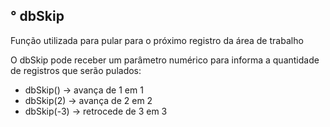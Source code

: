 ## ° dbSkip

Função utilizada para pular para o próximo registro da área de trabalho

O dbSkip pode receber um parâmetro numérico para informa a quantidade de registros que serão pulados:

- dbSkip() -> avança de 1 em 1
- dbSkip(2) -> avança de 2 em 2
- dbSkip(-3) -> retrocede de 3 em 3